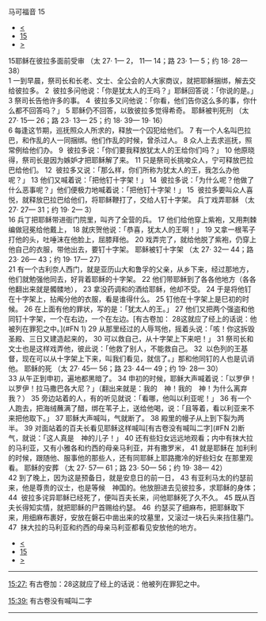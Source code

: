 ﻿





 马可福音 15




* [<](bible/MRK14.md)
* [15](bible/MRK.md)
* [>](bible/MRK16.md)



 
15耶稣在彼拉多面前受审 （太
27·
1—
2，
11—
14；路
23·
1—
5；约
18·
28—
38）  
1 一到早晨，祭司长和长老、文士、全公会的人大家商议，就把耶稣捆绑，解去交给彼拉多。 
2  彼拉多问他说：「你是犹太人的王吗？」耶稣回答说：「你说的是。」 
3 祭司长告他许多的事。 
4  彼拉多又问他说：「你看，他们告你这么多的事，你什么都不回答吗？」 
5 耶稣仍不回答，以致彼拉多觉得希奇。 耶稣被判死刑 （太
27·
15—
26；路
23·
13—
25；约
18·
39—
19·
16）  
6 每逢这节期，巡抚照众人所求的，释放一个囚犯给他们。 
7 有一个人名叫巴拉巴，和作乱的人一同捆绑。他们作乱的时候，曾杀过人。 
8 众人上去求巡抚，照常例给他们办。 
9  彼拉多说：「你们要我释放犹太人的王给你们吗？」 
10 他原晓得，祭司长是因为嫉妒才把耶稣解了来。 
11 只是祭司长挑唆众人，宁可释放巴拉巴给他们。 
12  彼拉多又说：「那么样，你们所称为犹太人的王，我怎么办他呢？」 
13 他们又喊着说：「把他钉十字架！」 
14  彼拉多说：「为什么呢？他做了什么恶事呢？」他们便极力地喊着说：「把他钉十字架！」 
15  彼拉多要叫众人喜悦，就释放巴拉巴给他们，将耶稣鞭打了，交给人钉十字架。 兵丁戏弄耶稣 （太
27·
27—
31；约
19·
2—
3）  
16 兵丁把耶稣带进衙门院里，叫齐了全营的兵。 
17 他们给他穿上紫袍，又用荆棘编做冠冕给他戴上， 
18 就庆贺他说：「恭喜，犹太人的王啊！」 
19 又拿一根苇子打他的头，吐唾沫在他脸上，屈膝拜他。 
20 戏弄完了，就给他脱了紫袍，仍穿上他自己的衣服，带他出去，要钉十字架。 耶稣被钉十字架 （太
27·
32—
44；路
23·
26—
43；约
19·
17—
27）  
21 有一个古利奈人西门，就是亚历山大和鲁孚的父亲，从乡下来，经过那地方，他们就勉强他同去，好背着耶稣的十字架。 
22 他们带耶稣到了各各他地方（各各他翻出来就是髑髅地）， 
23 拿没药调和的酒给耶稣，他却不受。 
24 于是将他钉在十字架上，拈阄分他的衣服，看是谁得什么。 
25 钉他在十字架上是巳初的时候。 
26 在上面有他的罪状，写的是：「犹太人的王。」 
27 他们又把两个强盗和他同钉十字架，一个在右边，一个在左边。[有古卷加：
28这就应了经上的话说：他被列在罪犯之中。](#FN
1) 
29 从那里经过的人辱骂他，摇着头说：「咳！你这拆毁圣殿、三日又建造起来的， 
30 可以救自己，从十字架上下来吧！」 
31 祭司长和文士也是这样戏弄他，彼此说：「他救了别人，不能救自己。 
32  以色列的王基督，现在可以从十字架上下来，叫我们看见，就信了。」那和他同钉的人也是讥诮他。 耶稣的死 （太
27·
45—
56；路
23·
44—
49；约
19·
28—
30）  
33 从午正到申初，遍地都黑暗了。 
34 申初的时候，耶稣大声喊着说：「以罗伊！以罗伊！拉马撒巴各大尼？」（翻出来就是：我的　神！我的　神！为什么离弃我？） 
35 旁边站着的人，有的听见就说：「看哪，他叫以利亚呢！」 
36 有一个人跑去，把海绒蘸满了醋，绑在苇子上，送给他喝，说：「且等着，看以利亚来不来把他取下。」 
37 耶稣大声喊叫，气就断了。 
38 殿里的幔子从上到下裂为两半。 
39 对面站着的百夫长看见耶稣这样喊叫[有古卷没有喊叫二字](#FN
2)断气，就说：「这人真是　神的儿子！」 
40 还有些妇女远远地观看；内中有抹大拉的马利亚，又有小雅各和约西的母亲马利亚，并有撒罗米， 
41 就是耶稣在 加利利的时候，跟随他、服事他的那些人，还有同耶稣上耶路撒冷的好些妇女 在那里观看。 耶稣的安葬 （太
27·
57—
61；路
23·
50—
56；约
19·
38—
42）  
42 到了晚上，因为这是预备日，就是安息日的前一日， 
43 有亚利马太的约瑟前来，他是尊贵的议士，也是等候　神国的。他放胆进去见彼拉多，求耶稣的身体； 
44  彼拉多诧异耶稣已经死了，便叫百夫长来，问他耶稣死了久不久。 
45 既从百夫长得知实情，就把耶稣的尸首赐给约瑟。 
46  约瑟买了细麻布，把耶稣取下来，用细麻布裹好，安放在磐石中凿出来的坟墓里，又滚过一块石头来挡住墓门。 
47  抹大拉的马利亚和约西的母亲马利亚都看见安放他的地方。 
* [<](bible/MRK14.md)
* [15](bible/MRK.md)
* [>](bible/MRK16.md)





---


[15:27:](#V27)
有古卷加：28这就应了经上的话说：他被列在罪犯之中。


[15:39:](#V39)
有古卷没有喊叫二字




---









